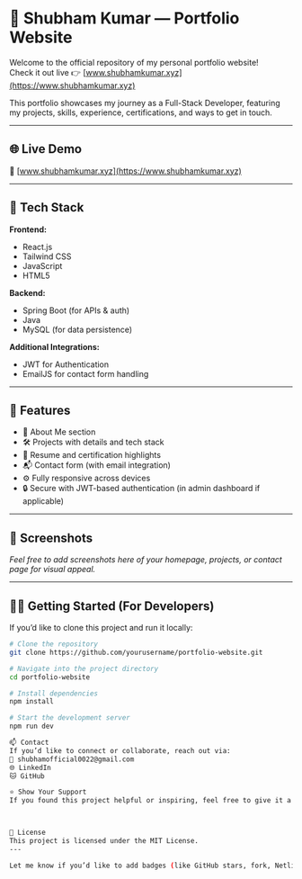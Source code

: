 # 💼 Shubham Kumar — Portfolio Website

Welcome to the official repository of my personal portfolio website!  
Check it out live 👉 [www.shubhamkumar.xyz](https://www.shubhamkumar.xyz)

This portfolio showcases my journey as a Full-Stack Developer, featuring my projects, skills, experience, certifications, and ways to get in touch.

---

## 🌐 Live Demo

🔗 [www.shubhamkumar.xyz](https://www.shubhamkumar.xyz)

---

## 🚀 Tech Stack

**Frontend:**
- React.js
- Tailwind CSS
- JavaScript
- HTML5

**Backend:**
- Spring Boot (for APIs & auth)
- Java
- MySQL (for data persistence)

**Additional Integrations:**
- JWT for Authentication
- EmailJS for contact form handling

---

## 📁 Features

- 📌 About Me section
- 🛠️ Projects with details and tech stack
- 📄 Resume and certification highlights
- 📬 Contact form (with email integration)
- ⚙️ Fully responsive across devices
- 🔒 Secure with JWT-based authentication (in admin dashboard if applicable)

---

## 📸 Screenshots

*Feel free to add screenshots here of your homepage, projects, or contact page for visual appeal.*

---

## 🧑‍💻 Getting Started (For Developers)

If you’d like to clone this project and run it locally:

```bash
# Clone the repository
git clone https://github.com/yourusername/portfolio-website.git

# Navigate into the project directory
cd portfolio-website

# Install dependencies
npm install

# Start the development server
npm run dev

📫 Contact
If you’d like to connect or collaborate, reach out via:
📧 shubhamofficial0022@gmail.com
🌐 LinkedIn
🐱 GitHub

⭐️ Show Your Support
If you found this project helpful or inspiring, feel free to give it a ⭐ on GitHub — it helps a lot!



📃 License
This project is licensed under the MIT License.
---

Let me know if you’d like to add badges (like GitHub stars, fork, Netlify/Vercel deployment status, etc.) or a
